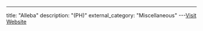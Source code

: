 ---
title: "Alleba"
description: "(PH)"
external_category: "Miscellaneous"
---[Visit Website](http://www.alleba.com/)

